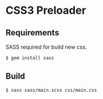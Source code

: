# CSS3 Preloader

## Requirements

SASS required for build new css.

```
$ gem install sass
```

## Build

```
$ sass sass/main.scss css/main.css
```
